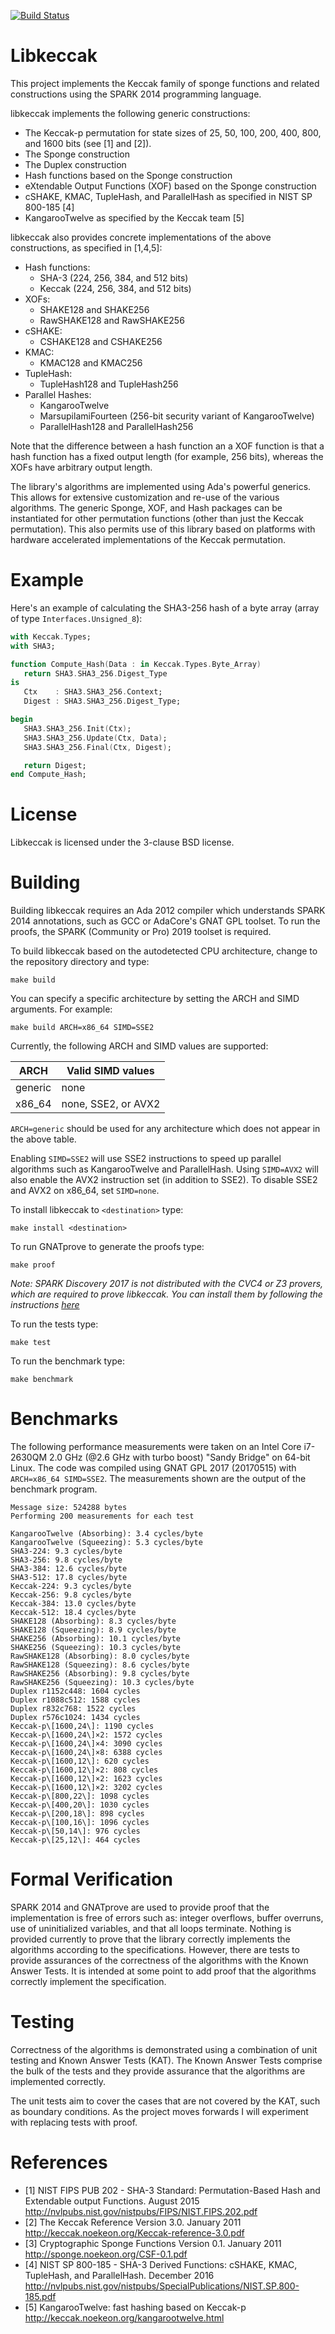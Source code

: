 [![Build Status](https://travis-ci.com/damaki/libkeccak.svg?branch=master)](https://travis-ci.com/damaki/libkeccak)

# Libkeccak

This project implements the Keccak family of sponge functions and related
constructions using the SPARK 2014 programming language.

libkeccak implements the following generic constructions:

* The Keccak-p permutation for state sizes of 25, 50, 100, 200, 400, 800, and 1600 bits (see [1] and [2]).
* The Sponge construction
* The Duplex construction
* Hash functions based on the Sponge construction
* eXtendable Output Functions (XOF) based on the Sponge construction
* cSHAKE, KMAC, TupleHash, and ParallelHash as specified in NIST SP 800-185 [4]
* KangarooTwelve as specified by the Keccak team [5]

libkeccak also provides concrete implementations of the above constructions,
as specified in [1,4,5]:

* Hash functions:
  * SHA-3 (224, 256, 384, and 512 bits)
  * Keccak (224, 256, 384, and 512 bits)
* XOFs:
  * SHAKE128 and SHAKE256
  * RawSHAKE128 and RawSHAKE256
* cSHAKE:
  * CSHAKE128 and CSHAKE256
* KMAC:
  * KMAC128 and KMAC256
* TupleHash:
  * TupleHash128 and TupleHash256
* Parallel Hashes:
  * KangarooTwelve
  * MarsupilamiFourteen (256-bit security variant of KangarooTwelve)
  * ParallelHash128 and ParallelHash256

Note that the difference between a hash function an a XOF function is that a
hash function has a fixed output length (for example, 256 bits), whereas the
XOFs have arbitrary output length.

The library's algorithms are implemented using Ada's powerful generics. This
allows for extensive customization and re-use of the various algorithms. The
generic Sponge, XOF, and Hash packages can be instantiated for other permutation
functions (other than just the Keccak permutation). This also permits use of
this library based on platforms with hardware accelerated implementations of
the Keccak permutation.

# Example

Here's an example of calculating the SHA3-256 hash of a byte array (array of
type ``Interfaces.Unsigned_8``):

```Ada
with Keccak.Types;
with SHA3;

function Compute_Hash(Data : in Keccak.Types.Byte_Array)
   return SHA3.SHA3_256.Digest_Type
is
   Ctx    : SHA3.SHA3_256.Context;
   Digest : SHA3.SHA3_256.Digest_Type;

begin
   SHA3.SHA3_256.Init(Ctx);
   SHA3.SHA3_256.Update(Ctx, Data);
   SHA3.SHA3_256.Final(Ctx, Digest);

   return Digest;
end Compute_Hash;
```

# License

Libkeccak is licensed under the 3-clause BSD license.

# Building

Building libkeccak requires an Ada 2012 compiler which understands SPARK 2014
annotations, such as GCC or AdaCore's GNAT GPL toolset. To run the proofs,
the SPARK (Community or Pro) 2019 toolset is required.

To build libkeccak based on the autodetected CPU architecture, change to the
repository directory and type:
<pre><code>make build</code></pre>

You can specify a specific architecture by setting the ARCH and SIMD arguments.
For example:
<pre><code>make build ARCH=x86_64 SIMD=SSE2</code></pre>

Currently, the following ARCH and SIMD values are supported:

| ARCH    | Valid SIMD values   |
| ------- | ------------------- |
| generic | none                |
| x86_64  | none, SSE2, or AVX2 |

`ARCH=generic` should be used for any architecture which does not appear in the
above table.

Enabling `SIMD=SSE2` will use SSE2 instructions to speed up parallel algorithms
such as KangarooTwelve and ParallelHash. Using `SIMD=AVX2` will also enable the
AVX2 instruction set (in addition to SSE2).
To disable SSE2 and AVX2 on x86_64, set `SIMD=none`.

To install libkeccak to ``<destination>`` type:
<pre><code>make install &lt;destination&gt;</code></pre>

To run GNATprove to generate the proofs type:
<pre><code>make proof</code></pre>

_Note: SPARK Discovery 2017 is not distributed with the CVC4 or Z3 provers,_
_which are required to prove libkeccak. You can install them by following_
_the instructions [here](http://docs.adacore.com/spark2014-docs/html/ug/en/appendix/alternative_provers.html#installed-with-spark-discovery)_

To run the tests type:
<pre><code>make test</code></pre>

To run the benchmark type:
<pre><code>make benchmark</code></pre>

# Benchmarks

The following performance measurements were taken on an Intel Core i7-2630QM
2.0 GHz (@2.6 GHz with turbo boost) "Sandy Bridge" on 64-bit Linux. The code
was compiled using GNAT GPL 2017 (20170515) with `ARCH=x86_64 SIMD=SSE2`.
The measurements shown are the output of the benchmark program.

```
Message size: 524288 bytes
Performing 200 measurements for each test

KangarooTwelve (Absorbing): 3.4 cycles/byte
KangarooTwelve (Squeezing): 5.3 cycles/byte
SHA3-224: 9.3 cycles/byte
SHA3-256: 9.8 cycles/byte
SHA3-384: 12.6 cycles/byte
SHA3-512: 17.8 cycles/byte
Keccak-224: 9.3 cycles/byte
Keccak-256: 9.8 cycles/byte
Keccak-384: 13.0 cycles/byte
Keccak-512: 18.4 cycles/byte
SHAKE128 (Absorbing): 8.3 cycles/byte
SHAKE128 (Squeezing): 8.9 cycles/byte
SHAKE256 (Absorbing): 10.1 cycles/byte
SHAKE256 (Squeezing): 10.3 cycles/byte
RawSHAKE128 (Absorbing): 8.0 cycles/byte
RawSHAKE128 (Squeezing): 8.6 cycles/byte
RawSHAKE256 (Absorbing): 9.8 cycles/byte
RawSHAKE256 (Squeezing): 10.3 cycles/byte
Duplex r1152c448: 1604 cycles
Duplex r1088c512: 1588 cycles
Duplex r832c768: 1522 cycles
Duplex r576c1024: 1434 cycles
Keccak-p\[1600,24\]: 1190 cycles
Keccak-p\[1600,24\]×2: 1572 cycles
Keccak-p\[1600,24\]×4: 3090 cycles
Keccak-p\[1600,24\]×8: 6388 cycles
Keccak-p\[1600,12\]: 620 cycles
Keccak-p\[1600,12\]×2: 808 cycles
Keccak-p\[1600,12\]×2: 1623 cycles
Keccak-p\[1600,12\]×2: 3202 cycles
Keccak-p\[800,22\]: 1098 cycles
Keccak-p\[400,20\]: 1030 cycles
Keccak-p\[200,18\]: 898 cycles
Keccak-p\[100,16\]: 1096 cycles
Keccak-p\[50,14\]: 976 cycles
Keccak-p\[25,12\]: 464 cycles
```

# Formal Verification

SPARK 2014 and GNATprove are used to provide proof that the implementation is
free of errors such as: integer overflows, buffer overruns, use of
uninitialized variables, and that all loops terminate. Nothing is provided
currently to prove that the library correctly implements the algorithms
according to the specifications. However, there are tests to provide assurances
of the correctness of the algorithms with the Known Answer Tests. It is intended
at some point to add proof that the algorithms correctly implement the specification.

# Testing

Correctness of the algorithms is demonstrated using a combination of unit
testing and Known Answer Tests (KAT). The Known Answer Tests comprise the bulk
of the tests and they provide assurance that the algorithms are implemented
correctly.

The unit tests aim to cover the cases that are not covered by the KAT, such
as boundary conditions. As the project moves forwards I will experiment with
replacing tests with proof.

# References

* [1] NIST FIPS PUB 202 - SHA-3 Standard: Permutation-Based Hash and Extendable
output Functions. August 2015 http://nvlpubs.nist.gov/nistpubs/FIPS/NIST.FIPS.202.pdf
* [2] The Keccak Reference Version 3.0. January 2011
http://keccak.noekeon.org/Keccak-reference-3.0.pdf
* [3] Cryptographic Sponge Functions Version 0.1. January 2011
http://sponge.noekeon.org/CSF-0.1.pdf
* [4] NIST SP 800-185 - SHA-3 Derived Functions: cSHAKE, KMAC, TupleHash, and ParallelHash. December 2016
http://nvlpubs.nist.gov/nistpubs/SpecialPublications/NIST.SP.800-185.pdf
* [5] KangarooTwelve: fast hashing based on Keccak-p
http://keccak.noekeon.org/kangarootwelve.html
